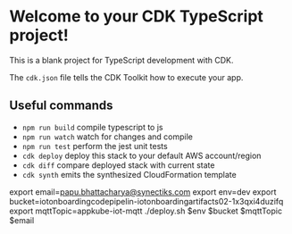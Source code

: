 # Welcome to your CDK TypeScript project!

This is a blank project for TypeScript development with CDK.

The `cdk.json` file tells the CDK Toolkit how to execute your app.

## Useful commands

 * `npm run build`   compile typescript to js
 * `npm run watch`   watch for changes and compile
 * `npm run test`    perform the jest unit tests
 * `cdk deploy`      deploy this stack to your default AWS account/region
 * `cdk diff`        compare deployed stack with current state
 * `cdk synth`       emits the synthesized CloudFormation template

export email=papu.bhattacharya@synectiks.com
export env=dev
export bucket=iotonboardingcodepipelin-iotonboardingartifacts02-1x3qxi4duzifq
export mqttTopic=appkube-iot-mqtt
./deploy.sh $env $bucket $mqttTopic $email
